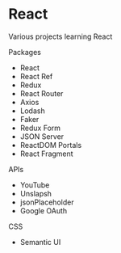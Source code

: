 # React

Various projects learning React

Packages

- React
- React Ref
- Redux
- React Router
- Axios
- Lodash
- Faker
- Redux Form
- JSON Server
- ReactDOM Portals
- React Fragment

APIs

- YouTube
- Unslapsh
- jsonPlaceholder
- Google OAuth

CSS

- Semantic UI

